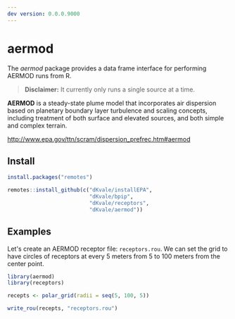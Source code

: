 ```yaml
---  
dev version: 0.0.0.9000  
---  
```



# aermod


The _aermod_ package provides a data frame interface for performing AERMOD runs from R. 

> __Disclaimer:__ It currently only runs a single source at a time.


**AERMOD** is a steady-state plume model that incorporates air dispersion based on planetary boundary layer turbulence and scaling concepts, including treatment of both surface and elevated sources, and both simple and complex terrain.  

http://www.epa.gov/ttn/scram/dispersion_prefrec.htm#aermod


## Install 

```r
install.packages("remotes")

remotes::install_github(c("dKvale/installEPA", 
                          "dKvale/bpip", 
                          "dKvale/receptors",
                          "dKvale/aermod"))
```

## Examples

Let's create an AERMOD receptor file: `receptors.rou`. We can set the grid to have circles of receptors at every 5 meters from 5 to 100 meters from the center point.
```r
library(aermod)
library(receptors)

recepts <- polar_grid(radii = seq(5, 100, 5))

write_rou(recepts, "receptors.rou")
```
